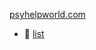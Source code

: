 [psyhelpworld.com](psyhelpworld.com)



   - 📄 [list](https://vlad2305m.github.io/UnitedPsychologists/list.html)
